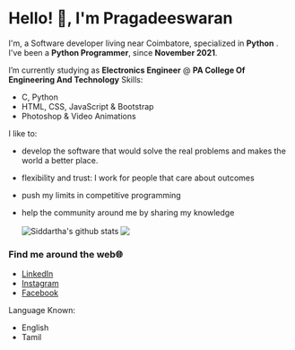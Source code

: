 # Hello! 👋, I'm Pragadeeswaran
<p align="center">
  
</p>

I'm, a Software developer living near Coimbatore, specialized in **Python** . I've been a **Python Programmer**, since **November 2021**. 

I’m currently studying as **Electronics Engineer** @ **PA College Of Engineering And Technology** 
Skills:
-  C, Python
- HTML, CSS, JavaScript & Bootstrap
- Photoshop & Video Animations

I like to:
- develop the software that would solve the real problems and makes the world a better place.
- flexibility and trust: I work for people that care about outcomes
- push my limits in competitive programming
- help the community around me by sharing my knowledge


  <img align="center" src="https://github-readme-stats.vercel.app/api/top-langs/?username=siddartha19&title_color=fff&text_color=9f9f9f&bg_color=151515&hide=jupyter%20notebook" alt="Siddartha's github stats" />



  <img align="center" src="https://github-readme-stats.vercel.app/api?username=Pragadeesvp&hide=issues&count_private=true&show_icons=true&title_color=fff&icon_color=79ff97&text_color=9f9f9f&bg_color=151515&line_height=40" />


### Find me around the web🌐
- [LinkedIn](https://www.linkedin.com/in/pragadeeswarans/)
- [Instagram](https://www.instagram.com/__.pragadees__/)
- [Facebook](https://m.facebook.com/profile.php?id=100010540517154)

Language Known:
- English 
- Tamil




<!---
Pragadeesvp/Pragadeesvp is a ✨ special ✨ repository because its `README.md` (this file) appears on your GitHub profile.
You can click the Preview link to take a look at your changes.
--->
